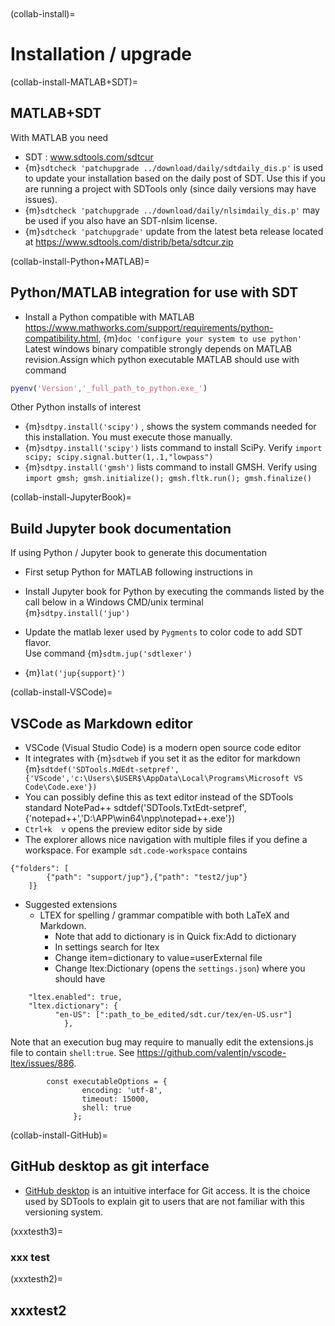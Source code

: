 ```{include} ../header.md
```

```{tableofcontents}
```

(collab-install)=
# Installation / upgrade

(collab-install-MATLAB+SDT)=
## MATLAB+SDT
With MATLAB you need 
- SDT : www.sdtools.com/sdtcur
- {m}`sdtcheck 'patchupgrade ../download/daily/sdtdaily_dis.p'` is used to update your installation based on the daily post of SDT. Use this if you are running a project with SDTools only (since daily versions may have issues). 
- {m}`sdtcheck 'patchupgrade ../download/daily/nlsimdaily_dis.p'` may be used if you also have an SDT-nlsim license.  
- {m}`sdtcheck 'patchupgrade'` update from the latest beta release located at https://www.sdtools.com/distrib/beta/sdtcur.zip  

(collab-install-Python+MATLAB)=
## Python/MATLAB integration for use with SDT
- Install a Python compatible with MATLAB  https://www.mathworks.com/support/requirements/python-compatibility.html,  {m}`doc 'configure your system to use python'`  
Latest windows binary compatible strongly depends on MATLAB revision.Assign which python executable MATLAB should use with command  
```MATLAB
pyenv('Version','_full_path_to_python.exe_')
```

Other Python installs of interest
- {m}`sdtpy.install('scipy')` , shows the system commands needed for this installation. You must execute those manually. 
- {m}`sdtpy.install('scipy')` lists command to install SciPy. Verify `import scipy; scipy.signal.butter(1,.1,"lowpass")`
- {m}`sdtpy.install('gmsh')` lists command to install GMSH. Verify using `import gmsh; gmsh.initialize(); gmsh.fltk.run(); gmsh.finalize()`
	
(collab-install-JupyterBook)=
## Build Jupyter book documentation

If using Python / Jupyter book to generate this documentation

- First setup Python for MATLAB following instructions in 
- Install Jupyter book for Python by executing the commands listed by the call below in a Windows CMD/unix terminal   
{m}`sdtpy.install('jup')`
- Update the matlab lexer used by `Pygments` to color code to add SDT flavor.  
Use command {m}`sdtm.jup('sdtlexer')`

- {m}`lat('jup{support}')`

(collab-install-VSCode)=
## VSCode as Markdown editor

- VSCode (Visual Studio Code) is a modern open source code editor
- It integrates with {m}`sdtweb` if you set it as the editor for markdown
  {m}`sdtdef('SDTools.MdEdt-setpref',{'VScode','c:\Users\$USER$\AppData\Local\Programs\Microsoft VS Code\Code.exe'})`
- You can possibly define this as text editor instead of the SDTools standard NotePad++ sdtdef('SDTools.TxtEdt-setpref',{'notepad++','D:\APP\win64\npp\notepad++.exe'})
- `Ctrl+k  v` opens the preview editor side by side 
- The explorer allows nice navigation with multiple files if you define a workspace. For example `sdt.code-workspace` contains

```
{"folders": [
		{"path": "support/jup"},{"path": "test2/jup"}
	]}
```

- Suggested extensions 
  - LTEX for spelling / grammar compatible with both LaTeX and Markdown.
    - Note that add to dictionary is in Quick fix:Add to dictionary 
    - In settings search for ltex
    - Change item=dictionary to value=userExternal file
    - Change ltex:Dictionary (opens the `settings.json`) where you should have 

```
    "ltex.enabled": true,
    "ltex.dictionary": {
          "en-US": [":path_to_be_edited/sdt.cur/tex/en-US.usr"]
            },
```

Note that an execution bug may require to manually edit the extensions.js file to contain `shell:true`. See https://github.com/valentjn/vscode-ltex/issues/886.
```
        const executableOptions = {
                encoding: 'utf-8',
                timeout: 15000,
                shell: true
              };
```
(collab-install-GitHub)=
## GitHub desktop as git interface

- [GitHub desktop](https://github.com/apps/desktop) is an intuitive interface for Git access. It is the choice used by SDTools to explain git to users that are not familiar with this versioning system.   

(xxxtesth3)=
### xxx test


(xxxtesth2)=
## xxxtest2